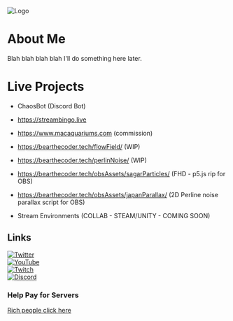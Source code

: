 ![Logo](https://cdn.discordapp.com/attachments/1013489547419590759/1041910144797245450/hiHelloIcon.png)
# About Me
Blah blah blah blah I'll do something here later.

# Live Projects
- ChaosBot (Discord Bot)
- https://streambingo.live
- https://www.macaquariums.com (commission)
- https://bearthecoder.tech/flowField/ (WIP)
- https://bearthecoder.tech/perlinNoise/ (WIP)
- https://bearthecoder.tech/obsAssets/sagarParticles/ (FHD - p5.js rip for OBS)
- https://bearthecoder.tech/obsAssets/japanParallax/ (2D Perline noise parallax script for OBS)

- Stream Environments (COLLAB - STEAM/UNITY - COMING SOON)

## Links
[![Twitter](https://img.shields.io/twitter/follow/bearthecoder?style=social)](https://twitter.com/BearTheCoder) <br>
[![YouTube](https://img.shields.io/youtube/channel/views/UCWg8LAQk6NLQfj4Wr3zImKA?style=social)](https://www.youtube.com/channel/UCWg8LAQk6NLQfj4Wr3zImKA)<br>
[![Twitch](https://img.shields.io/twitch/status/bearthecoder?style=social)](https://www.twitch.tv/bearthecoder)<br>
[![Discord](https://img.shields.io/discord/1034695813026283580?color=%235865F2&label=Discord&logo=Discord)](https://discord.gg/DuMJjretE2)

### Help Pay for Servers
[Rich people click here](https://www.buymeacoffee.com/bearthecoder) 
